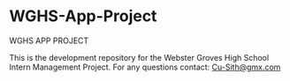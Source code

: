 # WGHS-App-Project
WGHS APP PROJECT

This is the development repository for the Webster Groves High School Intern Management Project.
For any questions contact:
  Cu-Sith@gmx.com
